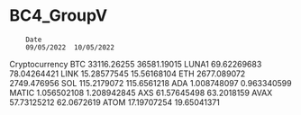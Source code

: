 # BC4_GroupV
		Date	
		09/05/2022	10/05/2022
Cryptocurrency	BTC	33116.26255	36581.19015
	LUNA1	69.62269683	78.04264421
	LINK	15.28577545	15.56168104
	ETH	2677.089072	2749.476956
	SOL	115.2179072	115.6561218
	ADA	1.008748097	0.963340599
	MATIC	1.056502108	1.208942845
	AXS	61.57645498	63.2018159
	AVAX	57.73125212	62.0672619
	ATOM	17.19707254	19.65041371

